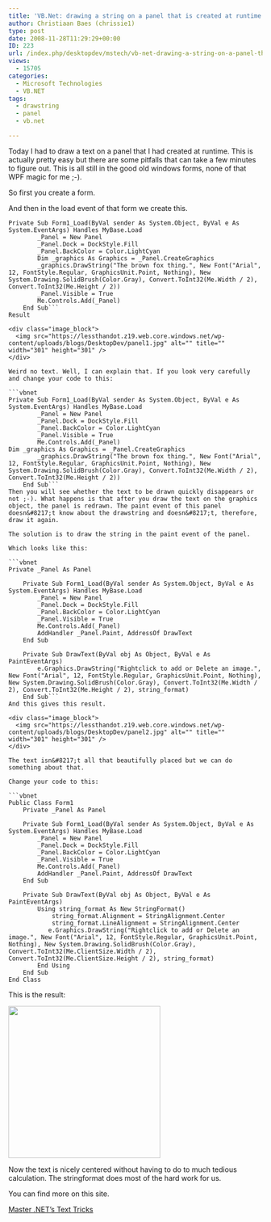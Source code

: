 ```yaml
---
title: 'VB.Net: drawing a string on a panel that is created at runtime.'
author: Christiaan Baes (chrissie1)
type: post
date: 2008-11-28T11:29:29+00:00
ID: 223
url: /index.php/desktopdev/mstech/vb-net-drawing-a-string-on-a-panel-that/
views:
  - 15705
categories:
  - Microsoft Technologies
  - VB.NET
tags:
  - drawstring
  - panel
  - vb.net

---
```

Today I had to draw a text on a panel that I had created at runtime. This is actually pretty easy but there are some pitfalls that can take a few minutes to figure out. This is all still in the good old windows forms, none of that WPF magic for me ;-).

So first you create a form.

And then in the load event of that form we create this.

```vbnet
Private Sub Form1_Load(ByVal sender As System.Object, ByVal e As System.EventArgs) Handles MyBase.Load
        _Panel = New Panel
        _Panel.Dock = DockStyle.Fill
        _Panel.BackColor = Color.LightCyan
        Dim _graphics As Graphics = _Panel.CreateGraphics
        _graphics.DrawString("The brown fox thing.", New Font("Arial", 12, FontStyle.Regular, GraphicsUnit.Point, Nothing), New System.Drawing.SolidBrush(Color.Gray), Convert.ToInt32(Me.Width / 2), Convert.ToInt32(Me.Height / 2))
        _Panel.Visible = True
        Me.Controls.Add(_Panel)
    End Sub```
Result

<div class="image_block">
  <img src="https://lessthandot.z19.web.core.windows.net/wp-content/uploads/blogs/DesktopDev/panel1.jpg" alt="" title="" width="301" height="301" />
</div>

Weird no text. Well, I can explain that. If you look very carefully and change your code to this:

```vbnet
Private Sub Form1_Load(ByVal sender As System.Object, ByVal e As System.EventArgs) Handles MyBase.Load
        _Panel = New Panel
        _Panel.Dock = DockStyle.Fill
        _Panel.BackColor = Color.LightCyan
        _Panel.Visible = True
        Me.Controls.Add(_Panel)
Dim _graphics As Graphics = _Panel.CreateGraphics
        _graphics.DrawString("The brown fox thing.", New Font("Arial", 12, FontStyle.Regular, GraphicsUnit.Point, Nothing), New System.Drawing.SolidBrush(Color.Gray), Convert.ToInt32(Me.Width / 2), Convert.ToInt32(Me.Height / 2))
    End Sub```
Then you will see whether the text to be drawn quickly disappears or not ;-). What happens is that after you draw the text on the graphics object, the panel is redrawn. The paint event of this panel doesn&#8217;t know about the drawstring and doesn&#8217;t, therefore, draw it again.

The solution is to draw the string in the paint event of the panel.

Which looks like this:

```vbnet
Private _Panel As Panel

    Private Sub Form1_Load(ByVal sender As System.Object, ByVal e As System.EventArgs) Handles MyBase.Load
        _Panel = New Panel
        _Panel.Dock = DockStyle.Fill
        _Panel.BackColor = Color.LightCyan
        _Panel.Visible = True
        Me.Controls.Add(_Panel)
        AddHandler _Panel.Paint, AddressOf DrawText
    End Sub

    Private Sub DrawText(ByVal obj As Object, ByVal e As PaintEventArgs)
        e.Graphics.DrawString("Rightclick to add or Delete an image.", New Font("Arial", 12, FontStyle.Regular, GraphicsUnit.Point, Nothing), New System.Drawing.SolidBrush(Color.Gray), Convert.ToInt32(Me.Width / 2), Convert.ToInt32(Me.Height / 2), string_format)
    End Sub```
And this gives this result.

<div class="image_block">
  <img src="https://lessthandot.z19.web.core.windows.net/wp-content/uploads/blogs/DesktopDev/panel2.jpg" alt="" title="" width="301" height="301" />
</div>

The text isn&#8217;t all that beautifully placed but we can do something about that.

Change your code to this:

```vbnet
Public Class Form1
    Private _Panel As Panel

    Private Sub Form1_Load(ByVal sender As System.Object, ByVal e As System.EventArgs) Handles MyBase.Load
        _Panel = New Panel
        _Panel.Dock = DockStyle.Fill
        _Panel.BackColor = Color.LightCyan
        _Panel.Visible = True
        Me.Controls.Add(_Panel)
        AddHandler _Panel.Paint, AddressOf DrawText
    End Sub

    Private Sub DrawText(ByVal obj As Object, ByVal e As PaintEventArgs)
        Using string_format As New StringFormat()
            string_format.Alignment = StringAlignment.Center
            string_format.LineAlignment = StringAlignment.Center
           e.Graphics.DrawString("Rightclick to add or Delete an image.", New Font("Arial", 12, FontStyle.Regular, GraphicsUnit.Point, Nothing), New System.Drawing.SolidBrush(Color.Gray), Convert.ToInt32(Me.ClientSize.Width / 2), Convert.ToInt32(Me.ClientSize.Height / 2), string_format)
        End Using
    End Sub
End Class
```
This is the result:

<div class="image_block">
  <img src="https://lessthandot.z19.web.core.windows.net/wp-content/uploads/blogs/DesktopDev/panel3.jpg" alt="" title="" width="301" height="301" />
</div>

Now the text is nicely centered without having to do to much tedious calculation. The stringformat does most of the hard work for us.

You can find more on this site.

[Master .NET&#8217;s Text Tricks][1]

 [1]: http://www.devx.com/dotnet/Article/33464/1954